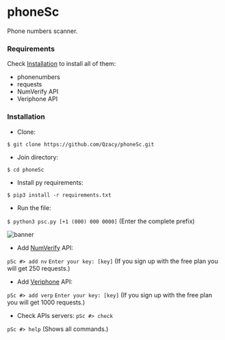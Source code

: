 # phoneSc
Phone numbers scanner.

### Requirements
Check [Installation](#Installation) to install all of them:
- phonenumbers
- requests
- NumVerify API
- Veriphone API

### Installation
- Clone:

```$ git clone https://github.com/Qzacy/phoneSc.git```
- Join directory:

```$ cd phoneSc```
- Install py requirements:

```$ pip3 install -r requirements.txt```
- Run the file:

```$ python3 psc.py [+1 (000) 000 0000]``` (Enter the complete prefix)

![banner](/screenshots/banner.png)
- Add [NumVerify](numverify.com) API:

```pSc #> add nv```
```Enter your key: [key]``` (If you sign up with the free plan you will get 250 requests.)
- Add [Veriphone](veriphone.io) API: 

```pSc #> add verp```
```Enter your key: [key]``` (If you sign up with the free plan you will get 1000 requests.)
- Check APIs servers:
```pSc #> check```

```pSc #> help``` (Shows all commands.)
